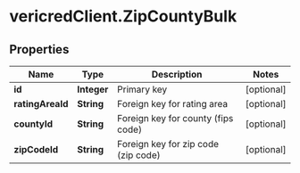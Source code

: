 # vericredClient.ZipCountyBulk

## Properties
Name | Type | Description | Notes
------------ | ------------- | ------------- | -------------
**id** | **Integer** | Primary key | [optional] 
**ratingAreaId** | **String** | Foreign key for rating area | [optional] 
**countyId** | **String** | Foreign key for county (fips code) | [optional] 
**zipCodeId** | **String** | Foreign key for zip code (zip code) | [optional] 



